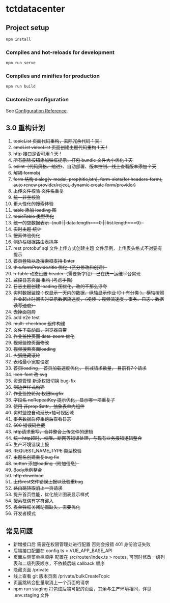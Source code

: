 # tctdatacenter

## Project setup

```bash
npm install
```

### Compiles and hot-reloads for development

```bash
npm run serve
```

### Compiles and minifies for production

```bash
npm run build
```

### Customize configuration

See [Configuration Reference](https://cli.vuejs.org/config/).

## 3.0 重构计划

1. ~~topicList 页面代码重构，去除冗余代码 1 天 !~~
2. ~~cmdList videoList 页面创建主题代码重构 1 天 !~~
3. ~~http 接口是否可用 1 天 !~~
4. ~~所有删除按钮添加弹框提示，打包 bundle 文件大小优化 1 天~~
5. ~~eslint（代码风格、缩进）~~、自动部署、~~版本控制、线上查看版本添加 ? 天~~
6. ~~解耦 formobj~~
7. ~~form 结构 dialog(v-modal, prop(title,btn), form-slots(for headers-form), auto renew provider/reject, dynamic create form/provider)~~
8. ~~上传文件校验 文件名重复~~
9. ~~统一非空校验~~
10. ~~更人性化的搜索体验~~
11. ~~table 添加 loading 图~~
12. ~~topicTable 类型优化~~
13. ~~统一的空数据表示（null || data.length===0 || list.length===0）~~
14. ~~实时主题 统计~~
15. ~~搜索体验优化~~
16. ~~侧边栏根据路由表排序~~
17. rest protobuf sql 文件上传方式创建主题 文件示例，上传表头格式不对要有提示
18. ~~首页登陆以及搜索框支持 Enter~~
19. ~~this.formProvide.title 优化（区分修改和创建）~~
20. ~~h-table 动态设置 header（需要新字段） 已在统一运维平台实现~~
21. ~~监控日志页面 重构 (考虑手撕)~~
22. ~~日志主题创建 loading 图优化，改的不那么浮夸~~
23. ~~实时数据监控：仅显示一天内的数据，纵轴显示作业 ID ( 有分类 )，横轴按照作业起止时间实时显示数据流速度，（视频 ：视频流速度；事务、日志：数据读写速度）~~
24. ~~去掉面包屑~~
25. add e2e test
26. ~~multi-checkbox 组件构建~~
27. ~~文件下载动画，浏览器自带~~
28. ~~作业监控页面 data-zoom 优化~~
29. ~~视频监控页面修改~~
30. ~~视频搜索页面loading~~
31. ~~火狐隐藏滚轮~~
32. ~~表格最小宽度设定~~
33. ~~首页loading， 首页加载速度优化， 削减请求数量， 目前有7个请求~~
34. ~~icon-font 改 svg~~
35. 资源管理 新添权限切换 bug-fix
36. ~~侧边栏样式构建~~
37. ~~作业监控轮询 权限bugfix~~
38. ~~字段名 noRepeatKey 提示优化，显示哪一项重复了~~
39. ~~使用 非prop $attr，抽象表单内组件~~
40. ~~实时监控自动延长x轴可视区域~~
41. ~~事务数据启停重跑后查看日志~~
42. ~~500 错误码拦截~~
43. ~~http请求重写，合并整合上传文件的逻辑~~
44. ~~统一http超时、权限、断网等错误处理，与现有业务报错逻辑整合~~
45. 生产环境错误上报
46. ~~REQUEST_NAME_TYPE 类型校验~~
47. ~~主题名创建重复bug fix~~
48. ~~button 添加loading（附加信息）~~
49. ~~Body示例整合~~
50. ~~http download~~
51. ~~上传rest文件错误上报以及验重bug~~
52. ~~路由跳转取消上一页请求~~
53. 提升首页性能，优化统计图表显示样式
54. 搜索框偶有字符键入
55. ~~表单弹框关闭动画缺失，需要优化~~
56. 开发者模式


## 常见问题

- 新增接口后 需要在权限管理处进行配置 否则会报错 401 身份验证失败
- 后端接口配置在 config.ts > VUE_APP_BASE_API
- 页面左侧菜单栏顺序 配置在 src/router/index.ts > routes, 可同时修改一级列表和二级列表顺序，不依赖后端 callback 顺序
- 隐藏页面 /private
- 线上查看 git 版本页面 /private/bulkCreateTopic
- 页面跳转会批量取消上一个页面的请求
- npm run staging 打包成后端可配的页面，其余与生产环境相同，详见 .env.staging 文件

